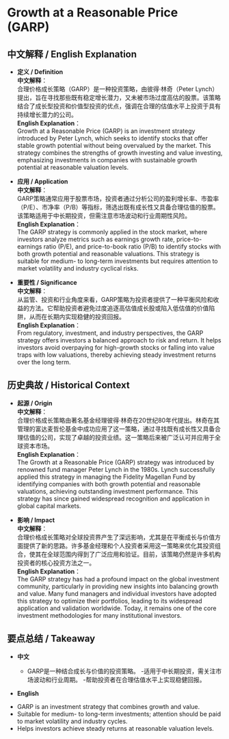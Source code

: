 # Growth at a Reasonable Price (GARP)

## 中文解释 / English Explanation

* **定义 / Definition**  
  **中文解释**：  
  合理价格成长策略（GARP）是一种投资策略，由彼得·林奇（Peter Lynch）提出，旨在寻找那些既有稳定增长潜力，又未被市场过度高估的股票。该策略结合了成长型投资和价值型投资的优点，强调在合理的估值水平上投资于具有持续增长潜力的公司。  
  **English Explanation**：  
  Growth at a Reasonable Price (GARP) is an investment strategy introduced by Peter Lynch, which seeks to identify stocks that offer stable growth potential without being overvalued by the market. This strategy combines the strengths of growth investing and value investing, emphasizing investments in companies with sustainable growth potential at reasonable valuation levels.

* **应用 / Application**  
  **中文解释**：  
  GARP策略通常应用于股票市场，投资者通过分析公司的盈利增长率、市盈率（P/E）、市净率（P/B）等指标，筛选出既有成长性又具备合理估值的股票。该策略适用于中长期投资，但需注意市场波动和行业周期性风险。  
  **English Explanation**：  
  The GARP strategy is commonly applied in the stock market, where investors analyze metrics such as earnings growth rate, price-to-earnings ratio (P/E), and price-to-book ratio (P/B) to identify stocks with both growth potential and reasonable valuations. This strategy is suitable for medium- to long-term investments but requires attention to market volatility and industry cyclical risks.

* **重要性 / Significance**  
  **中文解释**：  
  从监管、投资和行业角度来看，GARP策略为投资者提供了一种平衡风险和收益的方法。它帮助投资者避免过度追逐高估值成长股或陷入低估值的价值陷阱，从而在长期内实现稳健的投资回报。  
  **English Explanation**：  
  From regulatory, investment, and industry perspectives, the GARP strategy offers investors a balanced approach to risk and return. It helps investors avoid overpaying for high-growth stocks or falling into value traps with low valuations, thereby achieving steady investment returns over the long term.

## 历史典故 / Historical Context

* **起源 / Origin**  
  **中文解释**：  
  合理价格成长策略由著名基金经理彼得·林奇在20世纪80年代提出。林奇在其管理的富达麦哲伦基金中成功应用了这一策略，通过寻找既有成长性又具备合理估值的公司，实现了卓越的投资业绩。这一策略后来被广泛认可并应用于全球资本市场。  
  **English Explanation**：  
  The Growth at a Reasonable Price (GARP) strategy was introduced by renowned fund manager Peter Lynch in the 1980s. Lynch successfully applied this strategy in managing the Fidelity Magellan Fund by identifying companies with both growth potential and reasonable valuations, achieving outstanding investment performance. This strategy has since gained widespread recognition and application in global capital markets.

* **影响 / Impact**  
  **中文解释**：  
  合理价格成长策略对全球投资界产生了深远影响，尤其是在平衡成长与价值方面提供了新的思路。许多基金经理和个人投资者采用这一策略来优化其投资组合，使其在全球范围内得到了广泛应用和验证。目前，该策略仍然是许多机构投资者的核心投资方法之一。  
  **English Explanation**：  
  The GARP strategy has had a profound impact on the global investment community, particularly in providing new insights into balancing growth and value. Many fund managers and individual investors have adopted this strategy to optimize their portfolios, leading to its widespread application and validation worldwide. Today, it remains one of the core investment methodologies for many institutional investors.

## 要点总结 / Takeaway

* **中文**  
  - GARP是一种结合成长与价值的投资策略。
  -适用于中长期投资，需关注市场波动和行业周期。
  -帮助投资者在合理估值水平上实现稳健回报。

* **English**
- GARP is an investment strategy that combines growth and value.
- Suitable for medium- to long-term investments; attention should be paid to market volatility and industry cycles.
- Helps investors achieve steady returns at reasonable valuation levels.